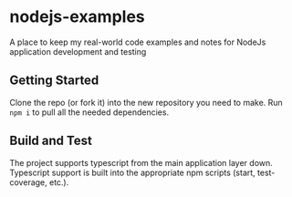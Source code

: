 # nodejs-examples
A place to keep my real-world code examples and notes for NodeJs application development and testing

## Getting Started
Clone the repo (or fork it) into the new repository you need to make. Run ```npm i``` to pull all the needed dependencies.

## Build and Test
The project supports typescript from the main application layer down. Typescript support is built into the appropriate npm scripts (start, test-coverage, etc.).
